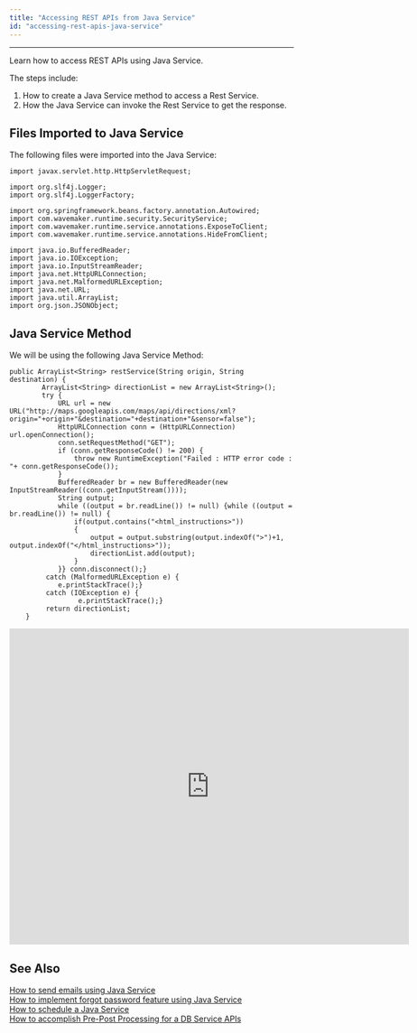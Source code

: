 ```yaml
---
title: "Accessing REST APIs from Java Service"
id: "accessing-rest-apis-java-service"
---
```

---

Learn how to access REST APIs using Java Service. 

The steps include:

1. How to create a Java Service method to access a Rest Service.
2. How the Java Service can invoke the Rest Service to get the response.

## Files Imported to Java Service 

The following files were imported into the Java Service:
```
import javax.servlet.http.HttpServletRequest;

import org.slf4j.Logger;
import org.slf4j.LoggerFactory;

import org.springframework.beans.factory.annotation.Autowired;
import com.wavemaker.runtime.security.SecurityService;
import com.wavemaker.runtime.service.annotations.ExposeToClient;
import com.wavemaker.runtime.service.annotations.HideFromClient;

import java.io.BufferedReader;
import java.io.IOException;
import java.io.InputStreamReader;
import java.net.HttpURLConnection;
import java.net.MalformedURLException;
import java.net.URL;
import java.util.ArrayList;
import org.json.JSONObject;
```

## Java Service Method

We will be using the following Java Service Method:

```
public ArrayList<String> restService(String origin, String destination) {
    	ArrayList<String> directionList = new ArrayList<String>();
    	try {
    		URL url = new URL("http://maps.googleapis.com/maps/api/directions/xml?origin="+origin+"&destination="+destination+"&sensor=false");
    		HttpURLConnection conn = (HttpURLConnection) url.openConnection();
    		conn.setRequestMethod("GET");
    		if (conn.getResponseCode() != 200) {
    			throw new RuntimeException("Failed : HTTP error code : "+ conn.getResponseCode());
    		}
    		BufferedReader br = new BufferedReader(new InputStreamReader((conn.getInputStream())));
    		String output;
    		while ((output = br.readLine()) != null) {while ((output = br.readLine()) != null) {
      			if(output.contains("<html_instructions>"))      
      			{
      				output = output.substring(output.indexOf(">")+1, output.indexOf("</html_instructions>"));
      				directionList.add(output);
      			}	  			
      		}} conn.disconnect();} 
         catch (MalformedURLException e) {
    	    e.printStackTrace();} 
         catch (IOException e) {
                 e.printStackTrace();}
         return directionList;
    }
```

<iframe width="708" height="560" src="https://docs.google.com/presentation/d/1oqUO7dpA7w7uMv86PWriTCC6v8skIzpR/embed?start=false&loop=false&delayms=3000" frameborder="0" allowfullscreen="allowfullscreen" mozallowfullscreen="mozallowfullscreen" webkitallowfullscreen="webkitallowfullscreen"></iframe>

## See Also

[How to send emails using Java Service](/learn/how-tos/sending-email-using-java-service/)  
[How to implement forgot password feature using Java Service](/learn/how-tos/implementing-forgot-password-feature-using-java-service/)  
[How to schedule a Java Service](/learn/how-tos/scheduling-java-service/)  
[How to accomplish Pre-Post Processing for a DB Service APIs](/learn/how-tos/pre-post-processing-db-service-apis/)  
